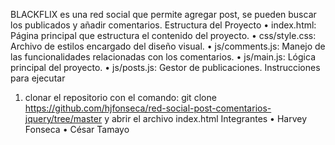 BLACKFLIX es una red social que permite agregar post, se pueden buscar los publicados y añadir comentarios.
Estructura del Proyecto
•	index.html: Página principal que estructura el contenido del proyecto.
•	css/style.css: Archivo de estilos encargado del diseño visual.
•	js/comments.js: Manejo de las funcionalidades relacionadas con los comentarios.
•	js/main.js: Lógica principal del proyecto.
•	js/posts.js: Gestor de publicaciones.
Instrucciones para ejecutar
1.	clonar el repositorio con el comando: git clone https://github.com/hjfonseca/red-social-post-comentarios-jquery/tree/master y abrir el archivo index.html
Integrantes
•	Harvey Fonseca
•	César Tamayo
